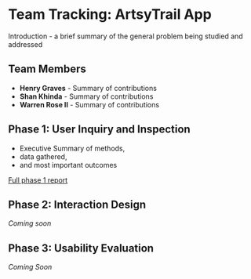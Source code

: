 # Team Tracking: ArtsyTrail App

Introduction - a brief summary of the general problem being studied and addressed

## Team Members

* **Henry Graves** - Summary of contributions
* **Shan Khinda** - Summary of contributions
* **Warren Rose II** - Summary of contributions

## Phase 1: User Inquiry and Inspection

* Executive Summary of methods,
* data gathered,
* and most important outcomes

[Full phase 1 report](phase1/)

## Phase 2: Interaction Design

*Coming soon*

## Phase 3: Usability Evaluation

*Coming Soon*
